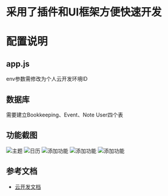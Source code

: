 # 采用了插件和UI框架方便快速开发

# 配置说明
## app.js
env参数需修改为个人云开发环境ID

## 数据库
 需要建立Bookkeeping、Event、Note User四个表

## 功能截图
![主题](https://github.com/LHpen/wxapp-calendar/blob/master/yemian1.jpg)
![日历](https://github.com/LHpen/wxapp-calendar/blob/master/rili.jpg)
![添加功能](https://github.com/LHpen/wxapp-calendar/blob/master/note1.jpg)
![添加功能](https://github.com/LHpen/wxapp-calendar/blob/master/note2.jpg)
![添加功能](https://github.com/LHpen/wxapp-calendar/blob/master/note3.jpg)

## 参考文档

- [云开发文档](https://developers.weixin.qq.com/miniprogram/dev/wxcloud/basis/getting-started.html)



